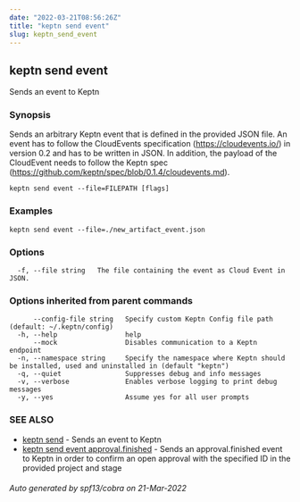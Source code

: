 ```yaml
---
date: "2022-03-21T08:56:26Z"
title: "keptn send event"
slug: keptn_send_event
---
```

## keptn send event

Sends an event to Keptn

### Synopsis

Sends an arbitrary Keptn event that is defined in the provided JSON file.
An event has to follow the CloudEvents specification (https://cloudevents.io/) in version 0.2 and has to be written in JSON.
In addition, the payload of the CloudEvent needs to follow the Keptn spec (https://github.com/keptn/spec/blob/0.1.4/cloudevents.md).


```
keptn send event --file=FILEPATH [flags]
```

### Examples

```
keptn send event --file=./new_artifact_event.json
```

### Options

```
  -f, --file string   The file containing the event as Cloud Event in JSON.
```

### Options inherited from parent commands

```
      --config-file string   Specify custom Keptn Config file path (default: ~/.keptn/config)
  -h, --help                 help
      --mock                 Disables communication to a Keptn endpoint
  -n, --namespace string     Specify the namespace where Keptn should be installed, used and uninstalled in (default "keptn")
  -q, --quiet                Suppresses debug and info messages
  -v, --verbose              Enables verbose logging to print debug messages
  -y, --yes                  Assume yes for all user prompts
```

### SEE ALSO

* [keptn send](../keptn_send/)	 - Sends an event to Keptn
* [keptn send event approval.finished](../keptn_send_event_approval.finished/)	 - Sends an approval.finished event to Keptn in order to confirm an open approval with the specified ID in the provided project and stage

###### Auto generated by spf13/cobra on 21-Mar-2022
